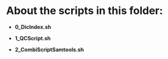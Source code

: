# About the scripts in this folder:

- **0_DicIndex.sh**

- **1_QCScript.sh**

- **2_CombiScriptSamtools.sh**

